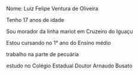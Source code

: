 Nome: Luiz Felipe Ventura de Oliveira

 Tenho 17 anos de idade
 
  Sou morador da linha mariot em Cruzeiro do Iguaçu
  
  Estou cursando no 1° ano do Ensino médio 
  
  trabalho na parte de pecuária
  
  estudo no Colégio Estadual Doutor Arnaudo Busato
  
